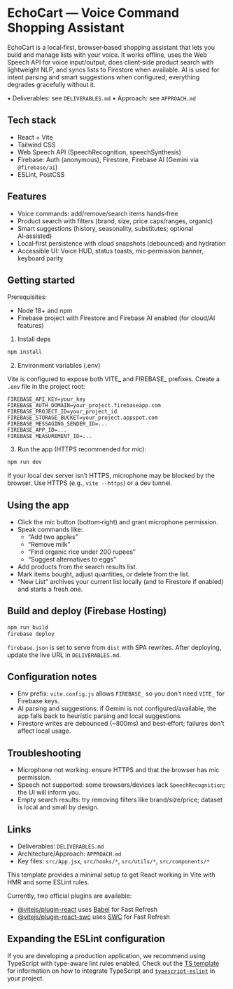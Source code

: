 # EchoCart — Voice Command Shopping Assistant

EchoCart is a local‑first, browser‑based shopping assistant that lets you build and manage lists with your voice. It works offline, uses the Web Speech API for voice input/output, does client‑side product search with lightweight NLP, and syncs lists to Firestore when available. AI is used for intent parsing and smart suggestions when configured; everything degrades gracefully without it.

• Deliverables: see `DELIVERABLES.md`  • Approach: see `APPROACH.md`

## Tech stack

- React + Vite
- Tailwind CSS
- Web Speech API (SpeechRecognition, speechSynthesis)
- Firebase: Auth (anonymous), Firestore, Firebase AI (Gemini via `@firebase/ai`)
- ESLint, PostCSS

## Features

- Voice commands: add/remove/search items hands‑free
- Product search with filters (brand, size, price caps/ranges, organic)
- Smart suggestions (history, seasonality, substitutes; optional AI‑assisted)
- Local‑first persistence with cloud snapshots (debounced) and hydration
- Accessible UI: Voice HUD, status toasts, mic‑permission banner, keyboard parity

## Getting started

Prerequisites:
- Node 18+ and npm
- Firebase project with Firestore and Firebase AI enabled (for cloud/AI features)

1) Install deps
```bash
npm install
```

2) Environment variables (.env)

Vite is configured to expose both VITE_ and FIREBASE_ prefixes. Create a `.env` file in the project root:
```
FIREBASE_API_KEY=your_key
FIREBASE_AUTH_DOMAIN=your_project.firebaseapp.com
FIREBASE_PROJECT_ID=your_project_id
FIREBASE_STORAGE_BUCKET=your_project.appspot.com
FIREBASE_MESSAGING_SENDER_ID=...
FIREBASE_APP_ID=...
FIREBASE_MEASUREMENT_ID=...
```

3) Run the app (HTTPS recommended for mic):
```bash
npm run dev
```

If your local dev server isn’t HTTPS, microphone may be blocked by the browser. Use HTTPS (e.g., `vite --https`) or a dev tunnel.

## Using the app

- Click the mic button (bottom‑right) and grant microphone permission.
- Speak commands like:
	- “Add two apples”
	- “Remove milk”
	- “Find organic rice under 200 rupees”
	- “Suggest alternatives to eggs”
- Add products from the search results list.
- Mark items bought, adjust quantities, or delete from the list.
- “New List” archives your current list locally (and to Firestore if enabled) and starts a fresh one.

## Build and deploy (Firebase Hosting)

```bash
npm run build
firebase deploy
```

`firebase.json` is set to serve from `dist` with SPA rewrites. After deploying, update the live URL in `DELIVERABLES.md`.

## Configuration notes

- Env prefix: `vite.config.js` allows `FIREBASE_` so you don’t need `VITE_` for Firebase keys.
- AI parsing and suggestions: if Gemini is not configured/available, the app falls back to heuristic parsing and local suggestions.
- Firestore writes are debounced (~800ms) and best‑effort; failures don’t affect local usage.

## Troubleshooting

- Microphone not working: ensure HTTPS and that the browser has mic permission.
- Speech not supported: some browsers/devices lack `SpeechRecognition`; the UI will inform you.
- Empty search results: try removing filters like brand/size/price; dataset is local and small by design.

## Links

- Deliverables: `DELIVERABLES.md`
- Architecture/Approach: `APPROACH.md`
- Key files: `src/App.jsx`, `src/hooks/*`, `src/utils/*`, `src/components/*`

This template provides a minimal setup to get React working in Vite with HMR and some ESLint rules.

Currently, two official plugins are available:

- [@vitejs/plugin-react](https://github.com/vitejs/vite-plugin-react/blob/main/packages/plugin-react) uses [Babel](https://babeljs.io/) for Fast Refresh
- [@vitejs/plugin-react-swc](https://github.com/vitejs/vite-plugin-react/blob/main/packages/plugin-react-swc) uses [SWC](https://swc.rs/) for Fast Refresh

## Expanding the ESLint configuration

If you are developing a production application, we recommend using TypeScript with type-aware lint rules enabled. Check out the [TS template](https://github.com/vitejs/vite/tree/main/packages/create-vite/template-react-ts) for information on how to integrate TypeScript and [`typescript-eslint`](https://typescript-eslint.io) in your project.
